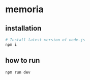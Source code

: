 # memoria

## installation

```sh 
# Install latest version of node.js
npm i  
```
## how to run
```sh 
npm run dev
```
